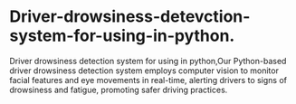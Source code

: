 # Driver-drowsiness-detevction-system-for-using-in-python.
Driver drowsiness detection system for using in python,Our Python-based driver drowsiness detection system employs computer vision to monitor facial features and eye movements in real-time, alerting drivers to signs of drowsiness and fatigue, promoting safer driving practices.
